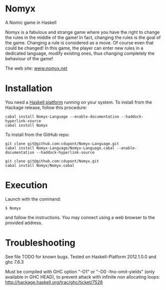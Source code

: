 Nomyx
=====

A Nomic game in Haskell

Nomyx is a fabulous and strange game where you have the right to change the rules in the middle of the game!
In fact, changing the rules is the goal of the game. Changing a rule is considered as a move. Of course even that could be changed!
In this game, the player can enter new rules in a dedicated language, modify existing ones, thus changing completely the behaviour of the game!

The web site: www.nomyx.net

Installation
============

You need a [Haskell platform](www.haskell.org/platform) running on your system. 
To install from the Hackage release, follow this procedure:

    cabal install Nomyx-Language --enable-documentation --haddock-hyperlink-source
    cabal install Nomyx

To install from the GitHub repo:

    git clone git@github.com:cdupont/Nomyx-Language.git
    cabal install Nomyx-Language/Nomyx-Language.cabal --enable-documentation --haddock-hyperlink-source
    
    git clone git@github.com:cdupont/Nomyx.git
    cabal install Nomyx/Nomyx.cabal

Execution
=========

Launch with the command:

    $ Nomyx

and follow the instructions. You may connect using a web browser to the provided address.


Troubleshooting
===============
See file TODO for known bugs.
Tested on Haskell-Platform 2012.1.0.0 and ghc 7.6.3

Must be compiled with GHC option "-O1" or "-O0 -fno-omit-yields" (only available in GHC HEAD), to prevent attack with infinite non allocating loops:
http://hackage.haskell.org/trac/ghc/ticket/7528
